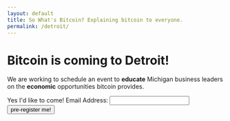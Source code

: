 ```yaml
---
layout: default
title: So What's Bitcoin? Explaining bitcoin to everyone.
permalink: /detroit/
---
```


# Bitcoin is coming to Detroit!

We are working to schedule an event to **educate** Michigan business leaders on the **economic** opportunities bitcoin provides.

<script type="text/javascript">var submitted=false;</script>
<iframe name="hidden_iframe" id="hidden_iframe" style="display:none;" onload="if(submitted)
{	$('#formContent').hide();
	$( '#thanks' ).show();}"></iframe>
<form action="https://docs.google.com/forms/d/13hXFfGt5rKR1aUiQ9IB96gBkWDqsXjtluzEjsCL_Krg/formResponse" method="post"
target="hidden_iframe" onsubmit="submitted=true;">

<div id="formContent">
<span class="ss-q-title">Yes I'd like to come! Email Address:
<input type="text" name="entry.1198304676" value="" class="ss-q-short" id="entry_1198304676" dir="auto" aria-label="Email Address yourname@domain.com " aria-required="true" required="" title="">
<input type="submit" class="btn btn-success" name="submit" value="pre-register me!" id="ss-submit">
</span>
</div>
<div style="display:none;" id='thanks'><strong>Thanks!</strong> We've added you to our email list and will notify you with updates.</div>
</form>

